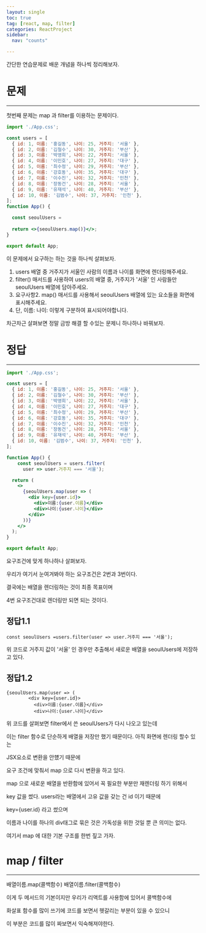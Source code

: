 ```yaml
---
layout: single
toc: true
tag: [react, map, filter]
categories: ReactProject
sidebar:
  nav: "counts"

---
```


간단한 연습문제로 배운 개념을 하나씩 정리해보자.

# 문제

---

첫번째 문제는 map 과 filter를 이용하는 문제이다.



```jsx
import './App.css';

const users = [
  { id: 1, 이름: '홍길동', 나이: 25, 거주지: '서울' },
  { id: 2, 이름: '김철수', 나이: 30, 거주지: '부산' },
  { id: 3, 이름: '박영희', 나이: 22, 거주지: '서울' },
  { id: 4, 이름: '이민호', 나이: 27, 거주지: '대구' },
  { id: 5, 이름: '최수정', 나이: 29, 거주지: '부산' },
  { id: 6, 이름: '강호동', 나이: 35, 거주지: '대구' },
  { id: 7, 이름: '이수진', 나이: 32, 거주지: '인천' },
  { id: 8, 이름: '장동건', 나이: 28, 거주지: '서울' },
  { id: 9, 이름: '유재석', 나이: 40, 거주지: '부산' },
  { id: 10, 이름: '김범수', 나이: 37, 거주지: '인천' },
];
function App() {

  const seoulUsers = 
        
  return <>{seoulUsers.map()}</>;
}

export default App;
```

이 문제에서 요구하는 하는 것을 하나씩 살펴보자.

1. users 배열 중 거주지가 서울인 사람의 이름과 나이를 화면에 렌더링해주세요.
2. filter() 매서드를 사용하여 users의 배열 중, 거주지가 '서울' 인 사람들만 seoulUsers 배열에 담아주세요.
3. 요구사항2. map() 매서드를 사용해서 seoulUsers 배열에 있는 요소들을 화면에 표시해주세요.
4. 단, 이름: 나이: 이렇게 구분하여 표시되어야합니다.

차근차근 살펴보면 정말 금방 해결 할 수있는 문제니 하나하나 바꿔보자.

# 정답

---

```jsx
import './App.css';

const users = [
  { id: 1, 이름: '홍길동', 나이: 25, 거주지: '서울' },
  { id: 2, 이름: '김철수', 나이: 30, 거주지: '부산' },
  { id: 3, 이름: '박영희', 나이: 22, 거주지: '서울' },
  { id: 4, 이름: '이민호', 나이: 27, 거주지: '대구' },
  { id: 5, 이름: '최수정', 나이: 29, 거주지: '부산' },
  { id: 6, 이름: '강호동', 나이: 35, 거주지: '대구' },
  { id: 7, 이름: '이수진', 나이: 32, 거주지: '인천' },
  { id: 8, 이름: '장동건', 나이: 28, 거주지: '서울' },
  { id: 9, 이름: '유재석', 나이: 40, 거주지: '부산' },
  { id: 10, 이름: '김범수', 나이: 37, 거주지: '인천' },
];

function App() {
    const seoulUsers = users.filter(
      user => user.거주지 === '서울');

  return (
    <>
      {seoulUsers.map(user => (
        <div key={user.id}>
          <div>이름:{user.이름}</div>
          <div>나이:{user.나이}</div>
        </div>
      ))}
    </>
  );
}

export default App;
```



요구조건에 맞게 하나하나 살펴보자.



우리가 여기서 눈여겨봐야 하는 요구조건은 2번과 3번이다.

결국에는 배열을 렌더링하는 것이 최종 목표이며 

4번 요구조건대로 렌더링만 되면 되는 것이다.



## 정답1.1

```
const seoulUsers =users.filter(user => user.거주지 === '서울');
```

위 코드로 거주지 값이 '서울' 인 경우만 추출해서 새로운 배열을 seoulUsers에  저장하고 있다.

## 정답1.2

```
{seoulUsers.map(user => (
        <div key={user.id}>
          <div>이름:{user.이름}</div>
          <div>나이:{user.나이}</div>
```



위 코드를 살펴보면 filter에서 쓴 seoulUsers가 다시 나오고 있는데 

이는 filter 함수로 단순하게 배열을 저장만 했기 때문이다. 아직 화면에 렌더링 할수 있는 

JSX요소로 변환을 안헀기 때문에 

요구 조건에 맞춰서 map 으로 다시 변환을 하고 있다.



map 으로 새로운 배열을 반환함에 있어서 꼭 필요한 부분만 재렌더링 하기 위해서 

key 값을 썼다. users라는 배열에서 고유 값을 갖는 건 id 이기 때문에 

key={user.id} 라고 썼으며 

이름과 나이를 하나의 div태그로 묶은 것은 가독성을 위한 것일 뿐 큰 의미는 없다.



여기서 map 에 대한 기본 구조를 한번 짚고 가자.



# map / filter

---

배열이름.map(콜백함수)
배열이름.filter(콜백함수)

이게 두 메서드의 기본이지만 우리가 리액트를 사용함에 있어서 콜백함수에 

화살표 함수를 많이 쓰기에 코드를 보면서 헷갈리는 부분이 있을 수 있으니 

이 부분은 코드를 많이 짜보면서 익숙해져야한다.



